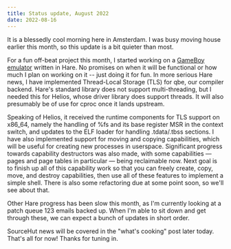 ```yaml
---
title: Status update, August 2022
date: 2022-08-16
---
```


It is a blessedly cool morning here in Amsterdam. I was busy moving house
earlier this month, so this update is a bit quieter than most.

For a fun off-beat project this month, I started working on a [GameBoy
emulator](https://git.sr.ht/~sircmpwn/hdmg) written in Hare. No promises on when
it will be functional or how much I plan on working on it -- just doing it for
fun. In more serious Hare news, I have implemented Thread-Local Storage (TLS)
for qbe, our compiler backend. Hare's standard library does not support
multi-threading, but I needed this for Helios, whose driver library does support
threads. It will also presumably be of use for cproc once it lands upstream.

Speaking of Helios, it received the runtime components for TLS support on
x86\_64, namely the handling of %fs and its base register MSR in the context
switch, and updates to the ELF loader for handling .tdata/.tbss sections.
I have also implemented support for moving and copying capabilities, which will
be useful for creating new processes in userspace. Significant progress towards
capability destructors was also made, with some capabilities &mdash; pages and
page tables in particular &mdash; being reclaimable now. Next goal is to finish
up all of this capability work so that you can freely create, copy, move, and
destroy capabilities, then use all of these features to implement a simple
shell. There is also some refactoring due at some point soon, so we'll see about
that.

Other Hare progress has been slow this month, as I'm currently looking at a
patch queue 123 emails backed up. When I'm able to sit down and get through
these, we can expect a bunch of updates in short order.

SourceHut news will be covered in the "what's cooking" post later today. That's
all for now! Thanks for tuning in.
